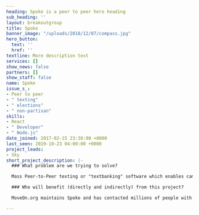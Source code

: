 ```yaml
---
heading: Spoke is a peer to peer hero heading
sub_heading: ''
layout: breakoutgroup
title: Spoke
banner_image: "/uploads/2018/12/07/compass.jpg"
hero_button:
  text: ''
  href: ''
textline: More description text
services: []
show_news: false
partners: []
show_staff: false
name: Spoke
issue_s_:
- Peer to peer
- " texting"
- " elections"
- " non-partisan"
skills:
- React
- " Developer"
- " Node.js"
date_joined: 2017-02-15 23:30:00 +0000
last_seen: 2019-10-23 04:00:00 +0000
project_leads:
- Sky
short_project_description: |-
  ### What problem are we trying to solve?

  Mass Peer-to-Peer texting or "textbanking" software which enables campaigns to communicate out, even beyond their sms subscription lists with the help of volunteers.

  ### Who will benefit (directly and indirectly) from this project?

  MoveOn.org maintains Spoke and has contacted millions of people with it. It has benefited GetUp in Australia, initially for their successful marriage-equality campaign in 2017. Many other organizations are using it from Color of Change to the Working Families Party.

---
```

